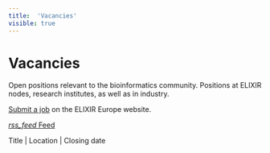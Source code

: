 ```yaml
---
title:  'Vacancies'
visible: true
---
```

    

# Vacancies

Open positions relevant to the bioinformatics community. Positions at ELIXIR nodes, research institutes, as well as in industry.

[Submit a job](<https://elixir-europe.org/about-us/vacancies/form>) on the ELIXIR Europe website.

[_rss_feed_ Feed](<https://elixir-europe.org/feeds/jobs.xml>)

Title | Location | Closing date

